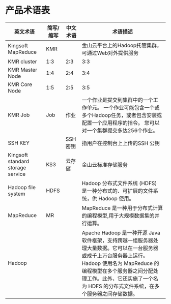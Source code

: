 # 产品术语表


| 英文术语 | 简写/缩写 | 中文术语 | 术语描述 |
| -- | -- | -- | -- |
| Kingsoft MapReduce | KMR |  | 金山云平台上的Hadoop托管集群，可通过Web对外提供服务 |
| KMR cluster | 1:3 | 2:3 | 3:3 |
| KMR Master Node | 1:4 | 2:4 | 3:4 |
| KMR Core Node | 1:5 | 2:5 | 3:5 |
| KMR Job | Job | 作业 | 一个作业是提交到集群中的一个工作单元。 一个作业可能包含一个或多个Hadoop任务，或者包含安装或配置一个应用程序的指令。 您可以对一个集群提交多达256个作业。 |
| SSH KEY |  | SSH密钥 | 指用户在控制台上上传的SSH 公钥 |
| Kingsoft standard storage service | KS3 | 云存储 | 金山云标准存储服务 |
| Hadoop file system | HDFS |  | Hadoop 分布式文件系统 (HDFS) 是一种分布式的、可扩展的文件系统，供 Hadoop 使用。 |
| MapReduce | MR | | MapReduce 是一种用于分布式计算的编程模型,用于大规模数据集的并行运算。| 
| Hadoop |  |  | Apache Hadoop 是一种开源 Java 软件框架，支持跨越一组服务器处理大量数据。它可以在一台服务器或成千上万台服务器上运行。Hadoop 使用名为 MapReduce 的编程模型在多个服务器之间分配处理工作。此外，它还实施了一个名为 HDFS 的分布式文件系统，在多个服务器之间存储数据。 |
